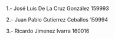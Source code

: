 1.- José Luis De La Cruz González 159993

2.- Juan Pablo Gutierrez Ceballos 159994 

3.- Ricardo Jimenez Ivarra 160016
